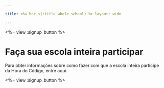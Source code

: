 ```yaml
---

title: <%= hoc_s(:title_whole_school) %> layout: wide

---
```


<%= view :signup_button %>

# Faça sua escola inteira participar

Para obter informações sobre como fazer com que a escola inteira participe da Hora do Código, entre aqui.

<%= view :signup_button %>